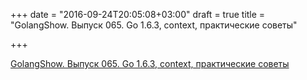 +++
date = "2016-09-24T20:05:08+03:00"
draft = true
title = "GolangShow. Выпуск 065. Go 1.6.3, context, практические советы"

+++

<p><a href="http://golangshow.com/episode/2016/07-16-065/">GolangShow. Выпуск 065. Go 1.6.3, context, практические советы</a></p>
